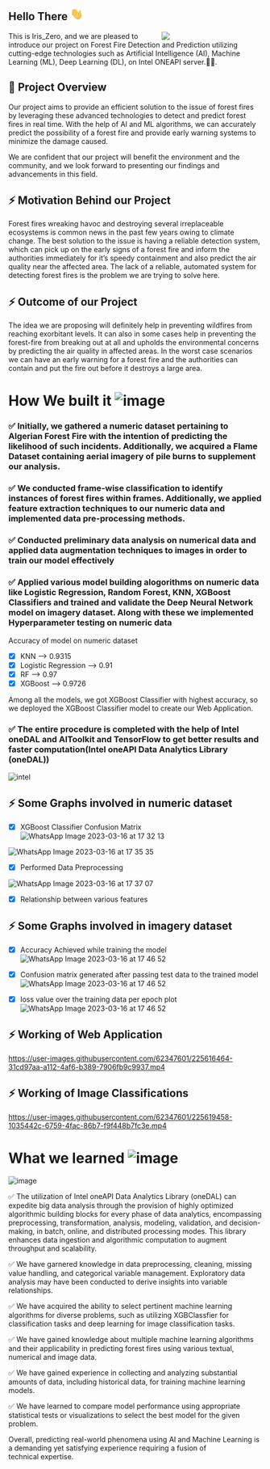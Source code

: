 <h2> Hello There <img src="https://raw.githubusercontent.com/ABSphreak/ABSphreak/master/gifs/Hi.gif" height="25px"></h2>

<img align="right" src="https://github.com/rajput2107/rajput2107/blob/master/Assets/Developer.gif" width='200'/>

 
This is  Iris_Zero, and we are pleased to introduce our project on Forest Fire Detection and Prediction utilizing cutting-edge technologies such as Artificial Intelligence (AI), Machine Learning (ML), Deep Learning (DL), on Intel ONEAPI server.👨‍💻. 

## 👯 Project Overview

Our project aims to provide an efficient solution to the issue of forest fires by leveraging these advanced technologies to detect and predict forest fires in real time. With the help of AI and ML algorithms, we can accurately predict the possibility of a forest fire and provide early warning systems to minimize the damage caused.

We are confident that our project will benefit the environment and the community, and we look forward to presenting our findings and advancements in this field. 

## ⚡ Motivation Behind our Project
Forest fires wreaking havoc and destroying several irreplaceable ecosystems is common news in the past few years owing to climate change. The best solution to the issue is having a reliable detection system, which can pick up on the early signs of a forest fire and inform the authorities immediately for it’s speedy containment and also predict the air quality near the affected area. The lack of a reliable, automated system for detecting forest fires is the problem we are trying to solve here.

## ⚡ Outcome of our Project
The idea we are proposing will definitely help in preventing wildfires from reaching exorbitant levels. It can also in some cases help in preventing the forest-fire from breaking out at all and upholds the environmental concerns by predicting the air quality in affected areas. In the worst case scenarios we can have an early warning for a forest fire and the authorities can contain and put the fire out before it destroys a large area.

# How We built it ![image](https://user-images.githubusercontent.com/72274851/218502434-f6e66043-0db0-4f85-b7f4-f33b2d33df1f.png)

### ✅ Initially, we gathered a numeric dataset pertaining to Algerian Forest Fire with the intention of predicting the likelihood of such incidents. Additionally, we acquired a Flame Dataset containing aerial imagery of pile burns to supplement our analysis.

### ✅ We conducted frame-wise classification to identify instances of forest fires within frames. Additionally, we applied feature extraction techniques to our numeric data and implemented data pre-processing methods.

### ✅ Conducted preliminary data analysis on numerical data and applied data augmentation techniques to images in order to train our model effectively

### ✅ Applied various model building alogorithms on numeric data like Logistic Regression, Random Forest, KNN, XGBoost Classifiers and trained and validate the Deep Neural Network model on imagery dataset. Along with these we implemented Hyperparameter testing on numeric data

Accuracy of model on numeric dataset 
- [x] KNN --> 0.9315
- [x] Logistic Regression --> 0.91
- [x] RF --> 0.97
- [x] XGBoost --> 0.9726

Among all the models, we got XGBoost Classifier with highest accuracy, so we deployed the XGBoost Classifier model to create our Web Application.

### ✅ The entire procedure is completed with the help of Intel oneDAL and AIToolkit and TensorFlow to get better results and faster computation(Intel oneAPI Data Analytics Library (oneDAL))
![intel](https://user-images.githubusercontent.com/72274851/218504609-585bcebe-5101-4477-bdd2-3a1ba13a64a8.png)


## ⚡ Some Graphs involved in numeric dataset

- [x] XGBoost Classifier Confusion Matrix
![WhatsApp Image 2023-03-16 at 17 32 13](https://user-images.githubusercontent.com/62347601/225611081-dd889e13-466a-4cab-a1b1-fc46a3c90f92.jpg)

![WhatsApp Image 2023-03-16 at 17 35 35](https://user-images.githubusercontent.com/62347601/225611682-bbe9e188-30c9-4cbf-bba4-3a05d47fbfda.jpg)
- [x] Performed Data Preprocessing

![WhatsApp Image 2023-03-16 at 17 37 07](https://user-images.githubusercontent.com/62347601/225612214-992c753a-dfa2-4a1d-a0d9-682ab2b551c9.jpg)
- [x] Relationship between various features


## ⚡ Some Graphs involved in imagery dataset

- [x] Accuracy Achieved while training the model
![WhatsApp Image 2023-03-16 at 17 46 52](https://user-images.githubusercontent.com/62347601/225614650-bb77e6fb-53ad-421b-be0c-0d4bdafd6735.jpg)

- [x] Confusion matrix generated after passing test data to the trained model
![WhatsApp Image 2023-03-16 at 17 46 52](https://user-images.githubusercontent.com/62347601/225614723-4a7deca8-3670-410f-a8de-931b533e8af4.jpg)

- [x] loss value over the training data per epoch plot
![WhatsApp Image 2023-03-16 at 17 46 52](https://user-images.githubusercontent.com/62347601/225614788-ed4c2bdf-3457-4be3-8eb8-01614b3974b1.jpg)



## ⚡ Working of Web Application

https://user-images.githubusercontent.com/62347601/225616464-31cd97aa-a112-4af6-b389-7906fb9c9937.mp4



## ⚡ Working of Image Classifications
https://user-images.githubusercontent.com/62347601/225619458-1035442c-6759-4fac-86b7-f9f448b7fc3e.mp4



# What we learned ![image](https://user-images.githubusercontent.com/72274851/218499685-e8d445fc-e35e-4ab5-abc1-c32462592603.png)


![image](https://user-images.githubusercontent.com/72274851/220130227-3c48e87b-3e68-4f1c-b0e4-8e3ad9a4805a.png)

✅ The utilization of Intel oneAPI Data Analytics Library (oneDAL) can expedite big data analysis through the provision of highly optimized algorithmic building blocks for every phase of data analytics, encompassing preprocessing, transformation, analysis, modeling, validation, and decision-making, in batch, online, and distributed processing modes. This library enhances data ingestion and algorithmic computation to augment throughput and scalability.

✅ We have garnered knowledge in data preprocessing, cleaning, missing value handling, and categorical variable management. Exploratory data analysis may have been conducted to derive insights into variable relationships.

✅ We have acquired the ability to select pertinent machine learning algorithms for diverse problems, such as utilizing XGBClassfier for classification tasks and deep learning for image classification tasks.

✅ We have gained knowledge about multiple machine learning algorithms and their applicability in predicting forest fires using various textual, numerical and image data.

✅ We have gained experience in collecting and analyzing substantial amounts of data, including historical data, for training machine learning models.

✅ We have learned to compare model performance using appropriate statistical tests or visualizations to select the best model for the given problem.

Overall, predicting real-world phenomena using AI and Machine Learning is a demanding yet satisfying experience requiring a fusion of technical expertise.
